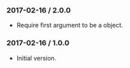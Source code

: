 ### 2017-02-16 / 2.0.0

* Require first argument to be a object.

### 2017-02-16 / 1.0.0

* Initial version.
